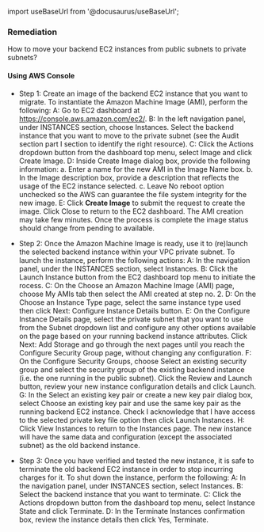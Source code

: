 import useBaseUrl from '@docusaurus/useBaseUrl';

### Remediation
How to move your backend EC2 instances from public subnets to private subnets?

#### Using AWS Console

- Step 1: Create an image of the backend EC2 instance that you want to migrate. To instantiate the Amazon Machine Image (AMI), perform the following:
	 A: Go to EC2 dashboard at https://console.aws.amazon.com/ec2/.
	 B: In the left navigation panel, under INSTANCES section, choose Instances. Select the backend instance that you want to move to the private subnet (see the Audit section part I section to identify the right resource).
	 C: Click the Actions dropdown button from the dashboard top menu, select Image and click Create Image.
	 D: Inside Create Image dialog box, provide the following information:
		a. Enter a name for the new AMI in the Image Name box.
		b. In the Image description box, provide a description that reflects the usage of the EC2 instance selected.
		c. Leave No reboot option unchecked so the AWS can guarantee the file system integrity for the new image.
	 E: Click **Create Image** to submit the request to create the image. Click Close to return to the EC2 dashboard. The AMI creation may take few minutes. Once the process is complete the image status should change from pending to available.

- Step 2: Once the Amazon Machine Image is ready, use it to (re)launch the selected backend instance within your VPC private subnet. To launch the instance, perform the following actions:
	A: In the navigation panel, under the INSTANCES section, select Instances.
	B: Click the Launch Instance button from the EC2 dashboard top menu to initiate the rocess.
	C: On the Choose an Amazon Machine Image (AMI) page, choose My AMIs tab then select the AMI created at step no. 2.
	D: On the Choose an Instance Type page, select the same instance type used then click Next: Configure Instance Details button.
	E: On the Configure Instance Details page, select the private subnet that you want to use from the Subnet dropdown list and configure any other options available on the page based on your running backend instance attributes. Click Next: Add Storage and go through the next pages until you reach the Configure Security Group page, without changing any configuration.
	F: On the Configure Security Groups, choose Select an existing security group and select the security group of the existing backend instance (i.e. the one running in the public subnet). Click the Review and Launch button, review your new instance configuration details and click Launch.
	G: In the Select an existing key pair or create a new key pair dialog box, select Choose an existing key pair and use the same key pair as the running backend EC2 instance. Check I acknowledge that I have access to the selected private key file option then click Launch Instances.
	H: Click View Instances to return to the Instances page. The new instance will have the same data and configuration (except the associated subnet) as the old backend instance.
				
- Step 3: Once you have verified and tested the new instance, it is safe to terminate the old backend EC2 instance in order to stop incurring charges for it. To shut down the instance, perform the following:
	A: In the navigation panel, under INSTANCES section, select Instances.
	B: Select the backend instance that you want to terminate.
	C: Click the Actions dropdown button from the dashboard top menu, select Instance State and click Terminate.
	D: In the Terminate Instances confirmation box, review the instance details then click Yes, Terminate.